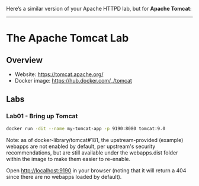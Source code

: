 Here’s a similar version of your Apache HTTPD lab, but for **Apache Tomcat**:

---

# The Apache Tomcat Lab

## Overview

- Website: https://tomcat.apache.org/
- Docker image: https://hub.docker.com/_/tomcat

## Labs

### Lab01 - Bring up Tomcat

```bash
docker run -dit --name my-tomcat-app -p 9190:8080 tomcat:9.0
```

Note: as of docker-library/tomcat#181⁠, the upstream-provided (example) webapps are not enabled by default, per upstream's security recommendations⁠, but are still available under the webapps.dist folder within the image to make them easier to re-enable.

Open [http://localhost:9190](http://localhost:9190) in your browser (noting that it will return a 404 since there are no webapps loaded by default).
